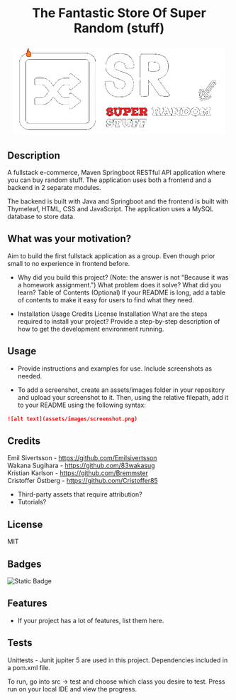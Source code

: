 # <p align="center">The Fantastic Store Of Super Random (stuff)</p>

<p align="center">
<img src="ShopFrontend/src/main/resources/SRtransp.gif"/>
</p>



## Description
A fullstack e-commerce, Maven Springboot RESTful API application where you can buy random stuff. The application uses both a frontend and a backend in 2 separate modules.

The backend is built with Java and Springboot and the frontend is built with Thymeleaf, HTML, CSS and JavaScript. The application uses a MySQL database to store data.

## What was your motivation?
Aim to build the first fullstack application as a group. Even though prior small to no experience in frontend before.

* Why did you build this project? (Note: the answer is not "Because it was a homework assignment.")
  What problem does it solve?
  What did you learn?
  Table of Contents (Optional)
  If your README is long, add a table of contents to make it easy for users to find what they need.


* Installation
  Usage
  Credits
  License
  Installation
  What are the steps required to install your project? Provide a step-by-step description of how to get the development environment running.

## Usage
* Provide instructions and examples for use. Include screenshots as needed.


* To add a screenshot, create an assets/images folder in your repository and upload your screenshot to it. Then, using the relative filepath, add it to your README using the following syntax:

```md
![alt text](assets/images/screenshot.png)
```
## Credits

Emil Sivertsson - https://github.com/Emilsivertsson  
Wakana Sugihara - https://github.com/83wakasug  
Kristian Karlson - https://github.com/Bremmster  
Cristoffer Östberg - https://github.com/Cristoffer85


* Third-party assets that require attribution?
* Tutorials?

## License
MIT

## Badges
![Static Badge](https://img.shields.io/badge/Java_65%25-HTML_35%25-blue)


## Features
* If your project has a lot of features, list them here.

## Tests
Unittests - Junit jupiter 5 are used in this project.
Dependencies included in a pom.xml file.

To run, go into src -> test and choose which class you desire to test. Press run on your local IDE and view the progress.
